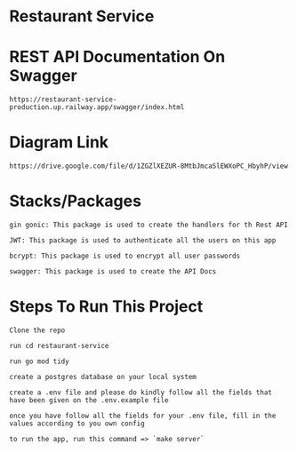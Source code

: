 # Restaurant Service


# REST API Documentation On Swagger

```
https://restaurant-service-production.up.railway.app/swagger/index.html
```

# Diagram Link

```
https://drive.google.com/file/d/1ZGZlXEZUR-8MtbJmcaSlEWXoPC_HbyhP/view
```

# Stacks/Packages

```
gin gonic: This package is used to create the handlers for th Rest API

JWT: This package is used to authenticate all the users on this app

bcrypt: This package is used to encrypt all user passwords

swagger: This package is used to create the API Docs

```


# Steps To Run This Project

```
Clone the repo

run cd restaurant-service

run go mod tidy

create a postgres database on your local system

create a .env file and please do kindly follow all the fields that have been given on the .env.example file

once you have follow all the fields for your .env file, fill in the values according to you own config

to run the app, run this command => `make server`

```
